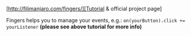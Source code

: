 [http://filimanjaro.com/fingers/][Tutorial & official project page]

Fingers helps you to manage your events, e.g.:
`on(yourButton).click += yourListener`
__(please see above tutorial for more info)__